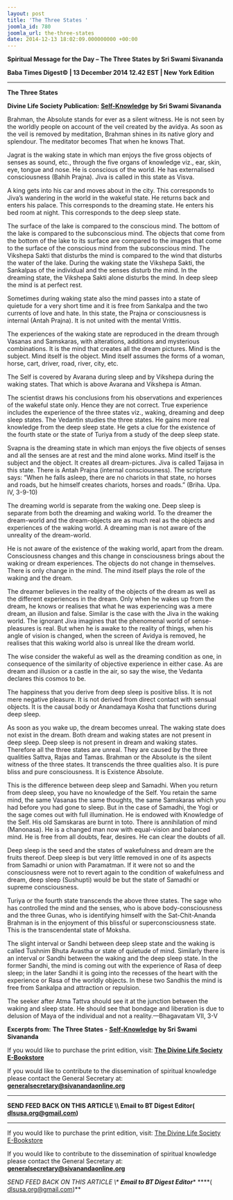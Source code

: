 ```yaml
---
layout: post
title: 'The Three States '
joomla_id: 780
joomla_url: the-three-states
date: 2014-12-13 18:02:09.000000000 +00:00
---
```

  

















































**Spiritual Message for the Day – The Three States by Sri Swami Sivananda**

**Baba Times Digest© | 13 December 2014 12.42 EST | New York Edition**

* * *  


**The Three States**

**Divine Life Society Publication:** [**Self-Knowledge**](http://www.dlshq.org/download/selfknowledge.htm#_VPID_65) **by Sri Swami Sivananda**

Brahman, the Absolute stands for ever as a silent witness. He is not seen by the worldly people on account of the veil created by the avidya. As soon as the veil is removed by meditation, Brahman shines in its native glory and splendour. The meditator becomes That when he knows That.

Jagrat is the waking state in which man enjoys the five gross objects of senses as sound, etc., through the five organs of knowledge viz., ear, skin, eye, tongue and nose. He is conscious of the world. He has externalised consciousness (Bahih Prajna). Jiva is called in this state as Visva.

A king gets into his car and moves about in the city. This corresponds to Jiva’s wandering in the world in the wakeful state. He returns back and enters his palace. This corresponds to the dreaming state. He enters his bed room at night. This corresponds to the deep sleep state.

The surface of the lake is compared to the conscious mind. The bottom of the lake is compared to the subconscious mind. The objects that come from the bottom of the lake to its surface are compared to the images that come to the surface of the conscious mind from the subconscious mind. The Vikshepa Sakti that disturbs the mind is compared to the wind that disturbs the water of the lake. During the waking state the Vikshepa Sakti, the Sankalpas of the individual and the senses disturb the mind. In the dreaming state, the Vikshepa Sakti alone disturbs the mind. In deep sleep the mind is at perfect rest.

Sometimes during waking state also the mind passes into a state of quietude for a very short time and it is free from Sankalpa and the two currents of love and hate. In this state, the Prajna or consciousness is internal (Antah Prajna). It is not united with the mental Vrittis.

The experiences of the waking state are reproduced in the dream through Vasanas and Samskaras, with alterations, additions and mysterious combinations. It is the mind that creates all the dream pictures. Mind is the subject. Mind itself is the object. Mind itself assumes the forms of a woman, horse, cart, driver, road, river, city, etc.

The Self is covered by Avarana during sleep and by Vikshepa during the waking states. That which is above Avarana and Vikshepa is Atman.

The scientist draws his conclusions from his observations and experiences of the wakeful state only. Hence they are not correct. True experience includes the experience of the three states viz., waking, dreaming and deep sleep states. The Vedantin studies the three states. He gains more real knowledge from the deep sleep state. He gets a clue for the existence of the fourth state or the state of Turiya from a study of the deep sleep state.

Svapna is the dreaming state in which man enjoys the five objects of senses and all the senses are at rest and the mind alone works. Mind itself is the subject and the object. It creates all dream-pictures. Jiva is called Taijasa in this state. There is Antah Prajna (internal consciousness). The scripture says: “When he falls asleep, there are no chariots in that state, no horses and roads, but he himself creates chariots, horses and roads.” (Briha. Upa. IV, 3-9-10)

The dreaming world is separate from the waking one. Deep sleep is separate from both the dreaming and waking world. To the dreamer the dream-world and the dream-objects are as much real as the objects and experiences of the waking world. A dreaming man is not aware of the unreality of the dream-world.

He is not aware of the existence of the waking world, apart from the dream. Consciousness changes and this change in consciousness brings about the waking or dream experiences. The objects do not change in themselves. There is only change in the mind. The mind itself plays the role of the waking and the dream.

The dreamer believes in the reality of the objects of the dream as well as the different experiences in the dream. Only when he wakes up from the dream, he knows or realises that what he was experiencing was a mere dream, an illusion and false. Similar is the case with the Jiva in the waking world. The ignorant Jiva imagines that the phenomenal world of sense-pleasures is real. But when he is awake to the reality of things, when his angle of vision is changed, when the screen of Avidya is removed, he realises that this waking world also is unreal like the dream world.

The wise consider the wakeful as well as the dreaming condition as one, in consequence of the similarity of objective experience in either case. As are dream and illusion or a castle in the air, so say the wise, the Vedanta declares this cosmos to be.

The happiness that you derive from deep sleep is positive bliss. It is not mere negative pleasure. It is not derived from direct contact with sensual objects. It is the causal body or Anandamaya Kosha that functions during deep sleep.

As soon as you wake up, the dream becomes unreal. The waking state does not exist in the dream. Both dream and waking states are not present in deep sleep. Deep sleep is not present in dream and waking states. Therefore all the three states are unreal. They are caused by the three qualities Sattva, Rajas and Tamas. Brahman or the Absolute is the silent witness of the three states. It transcends the three qualities also. It is pure bliss and pure consciousness. It is Existence Absolute.

This is the difference between deep sleep and Samadhi. When you return from deep sleep, you have no knowledge of the Self. You retain the same mind, the same Vasanas the same thoughts, the same Samskaras which you had before you had gone to sleep. But in the case of Samadhi, the Yogi or the sage comes out with full illumination. He is endowed with Knowledge of the Self. His old Samskaras are burnt in toto. There is annihilation of mind (Manonasa). He is a changed man now with equal-vision and balanced mind. He is free from all doubts, fear, desires. He can clear the doubts of all.

Deep sleep is the seed and the states of wakefulness and dream are the fruits thereof. Deep sleep is but very little removed in one of its aspects from Samadhi or union with Paramatman. If it were not so and the consciousness were not to revert again to the condition of wakefulness and dream, deep sleep (Sushupti) would be but the state of Samadhi or supreme consciousness.

Turiya or the fourth state transcends the above three states. The sage who has controlled the mind and the senses, who is above body-consciousness and the three Gunas, who is identifying himself with the Sat-Chit-Ananda Brahman is in the enjoyment of this blissful or superconsciousness state. This is the transcendental state of Moksha.

The slight interval or Sandhi between deep sleep state and the waking is called Tushnim Bhuta Avastha or state of quietude of mind. Similarly there is an interval or Sandhi between the waking and the deep sleep state. In the former Sandhi, the mind is coming out with the experience of Rasa of deep sleep; in the later Sandhi it is going into the recesses of the heart with the experience or Rasa of the worldly objects. In these two Sandhis the mind is free from Sankalpa and attraction or repulsion.

The seeker after Atma Tattva should see it at the junction between the waking and sleep state. He should see that bondage and liberation is due to delusion of Maya of the individual and not a reality.—Bhagavatam VII, 3-V



**Excerpts from:**  **The Three States -** [**Self-Knowledge**](http://www.dlshq.org/download/selfknowledge.htm#_VPID_65) **by Sri Swami Sivananda**

If you would like to purchase the print edition, visit: **[The Divine Life Society E-Bookstore](http://www.dlshq.org/download/download.htm)**

If you would like to contribute to the dissemination of spiritual knowledge please contact the General Secretary at: [](mailto:%20%3Cscript%20type=%27text/javascript%27%3E%20%3C%21--%20var%20prefix%20=%20%27ma%27%20+%20%27il%27%20+%20%27to%27;%20var%20path%20=%20%27hr%27%20+%20%27ef%27%20+%20%27=%27;%20var%20addy57016%20=%20%27generalsecretary%27%20+%20%27@%27;%20addy57016%20=%20addy57016%20+%20%27sivanandaonline%27%20+%20%27.%27%20+%20%27org%27;%20document.write%28%27%3Ca%20%27%20+%20path%20+%20%27%5C%27%27%20+%20prefix%20+%20%27:%27%20+%20addy57016%20+%20%27%5C%27%3E%27%29;%20document.write%28addy57016%29;%20document.write%28%27%3C%5C/a%3E%27%29;%20//--%3E%5Cn%20%3C/script%3E%3Cscript%20type=%27text/javascript%27%3E%20%3C%21--%20document.write%28%27%3Cspan%20style=%5C%27display:%20none;%5C%27%3E%27%29;%20//--%3E%20%3C/script%3EThis%20email%20address%20is%20being%20protected%20from%20spambots.%20You%20need%20JavaScript%20enabled%20to%20view%20it.%20%3Cscript%20type=%27text/javascript%27%3E%20%3C%21--%20document.write%28%27%3C/%27%29;%20document.write%28%27span%3E%27%29;%20//--%3E%20%3C/script%3E?subject=Contribution%20to%20Dissemination%20of%20Spiritual%20Knowledge) **generalsecretary@sivanandaonline.org**

****

**SEND FEED BACK ON THIS ARTICLE \\\ Email to BT Digest Editor[](mailto:%20%3Cscript%20type=%27text/javascript%27%3E%20%3C%21--%20var%20prefix%20=%20%27ma%27%20+%20%27il%27%20+%20%27to%27;%20var%20path%20=%20%27hr%27%20+%20%27ef%27%20+%20%27=%27;%20var%20addy72654%20=%20%27dlsusa.org%27%20+%20%27@%27;%20addy72654%20=%20addy72654%20+%20%27gmail%27%20+%20%27.%27%20+%20%27com%27;%20document.write%28%27%3Ca%20%27%20+%20path%20+%20%27%5C%27%27%20+%20prefix%20+%20%27:%27%20+%20addy72654%20+%20%27%5C%27%3E%27%29;%20document.write%28addy72654%29;%20document.write%28%27%3C%5C/a%3E%27%29;%20//--%3E%5Cn%20%3C/script%3E%3Cscript%20type=%27text/javascript%27%3E%20%3C%21--%20document.write%28%27%3Cspan%20style=%5C%27display:%20none;%5C%27%3E%27%29;%20//--%3E%20%3C/script%3EThis%20email%20address%20is%20being%20protected%20from%20spambots.%20You%20need%20JavaScript%20enabled%20to%20view%20it.%20%3Cscript%20type=%27text/javascript%27%3E%20%3C%21--%20document.write%28%27%3C/%27%29;%20document.write%28%27span%3E%27%29;%20//--%3E%20%3C/script%3E?subject=DLS%20Posts)( [dlsusa.org@gmail.com](mailto:dlsusa.org@gmail.com))**



* * *



  

If you would like to purchase the print edition, visit: [The Divine Life Society E-Bookstore](http://www.dlshq.org/download/download.htm)

If you would like to contribute to the dissemination of spiritual knowledge please contact the General Secretary at: **[generalsecretary@sivanandaonline.org](mailto:generalsecretary@sivanandaonline.org)**

**SEND FEED BACK ON THIS ARTICLE \\\**  **Email to BT Digest Editor**** [](mailto:%20%3Cscript%20type=%27text/javascript%27%3E%20%3C%21--%20var%20prefix%20=%20%27ma%27%20+%20%27il%27%20+%20%27to%27;%20var%20path%20=%20%27hr%27%20+%20%27ef%27%20+%20%27=%27;%20var%20addy72654%20=%20%27dlsusa.org%27%20+%20%27@%27;%20addy72654%20=%20addy72654%20+%20%27gmail%27%20+%20%27.%27%20+%20%27com%27;%20document.write%28%27%3Ca%20%27%20+%20path%20+%20%27%5C%27%27%20+%20prefix%20+%20%27:%27%20+%20addy72654%20+%20%27%5C%27%3E%27%29;%20document.write%28addy72654%29;%20document.write%28%27%3C%5C/a%3E%27%29;%20//--%3E%5Cn%20%3C/script%3E%3Cscript%20type=%27text/javascript%27%3E%20%3C%21--%20document.write%28%27%3Cspan%20style=%5C%27display:%20none;%5C%27%3E%27%29;%20//--%3E%20%3C/script%3EThis%20email%20address%20is%20being%20protected%20from%20spambots.%20You%20need%20JavaScript%20enabled%20to%20view%20it.%20%3Cscript%20type=%27text/javascript%27%3E%20%3C%21--%20document.write%28%27%3C/%27%29;%20document.write%28%27span%3E%27%29;%20//--%3E%20%3C/script%3E?subject=DLS%20Posts)****( [dlsusa.org@gmail.com](mailto:dlsusa.org@gmail.com))**  
